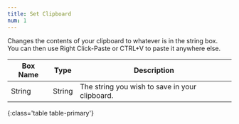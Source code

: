 ```yaml
---
title: Set Clipboard
num: 1
---
```


Changes the contents of your clipboard to whatever is in the string box.\
You can then use Right Click-Paste or CTRL+V to paste it anywhere else.


| Box Name | Type | Description | 
|-------|--------|--------
|String|	String|	The string you wish to save in your clipboard.
{:class='table table-primary'}









